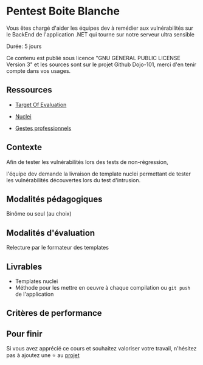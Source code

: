 # Pentest Boite Blanche

Vous êtes chargé d'aider les équipes dev à remédier aux vulnérabilités sur le BackEnd de l'application .NET qui tourne sur notre serveur ultra sensible

Durée: 5 jours

Ce contenu est publié sous licence "GNU GENERAL PUBLIC LICENSE Version 3" et les sources sont sur le projet Github Dojo-101, merci d'en tenir compte dans vos usages.

## Ressources

* [Target Of Evaluation](https://github.com/Aif4thah/Vulnerable-Light-Apps)

* [Nuclei](https://github.com/projectdiscovery/nuclei)

* [Gestes professionnels](https://github.com/Aif4thah/Dojo-101)


## Contexte

Afin de tester les vulnérabilités lors des tests de non-régression, 

l'équipe dev demande la livraison de template nuclei permettant de tester les vulnérabilités découvertes lors du test d'intrusion.

## Modalités pédagogiques

Binôme ou seul (au choix)

## Modalités d'évaluation

Relecture par le formateur des templates 

## Livrables

* Templates nuclei
* Méthode pour les mettre en oeuvre à chaque compilation ou `git push` de l'application

## Critères de performance



## Pour finir

Si vous avez apprécié ce cours et souhaitez valoriser votre travail, n'hésitez pas à ajoutez une ⭐ au [projet](https://github.com/Aif4thah/Dojo-101)